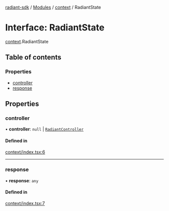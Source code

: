 [radiant-sdk](../README.md) / [Modules](../modules.md) / [context](../modules/context.md) / RadiantState

# Interface: RadiantState

[context](../modules/context.md).RadiantState

## Table of contents

### Properties

- [controller](context.RadiantState.md#controller)
- [response](context.RadiantState.md#response)

## Properties

### controller

• **controller**: ``null`` \| [`RadiantController`](../classes/controller.RadiantController.md)

#### Defined in

[context/index.tsx:6](https://github.com/radiant-labs/radiant/blob/10f16bf/sdk/web/src/context/index.tsx#L6)

___

### response

• **response**: `any`

#### Defined in

[context/index.tsx:7](https://github.com/radiant-labs/radiant/blob/10f16bf/sdk/web/src/context/index.tsx#L7)
